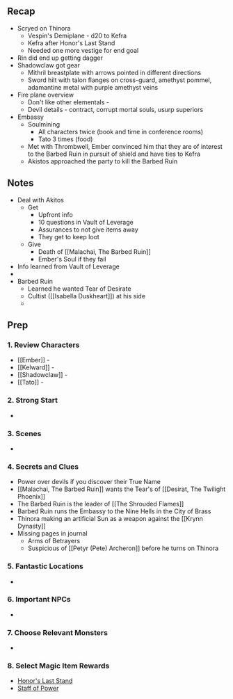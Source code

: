

## Recap


* Scryed on Thinora
	* Vespin's Demiplane - d20 to Kefra
	* Kefra after Honor's Last Stand
	* Needed one more vestige for end goal
* Rin did end up getting dagger
* Shadowclaw got gear
	* Mithril breastplate with arrows pointed in different directions
	* Sword hilt with talon flanges on cross-guard, amethyst pommel, adamantine metal with purple amethyst veins
* Fire plane overview
	* Don't like other elementals - 
	* Devil details - contract, corrupt mortal souls, usurp superiors
* Embassy
	* Soulmining
		* All characters twice (book and time in conference rooms)
		* Tato 3 times (food)
	* Met with Thrombwell, Ember convinced him that they are of interest to the Barbed Ruin in pursuit of shield and have ties to Kefra
	* Akistos approached the party to kill the Barbed Ruin

## Notes

* Deal with Akitos
	* Get
		* Upfront info
		* 10 questions in Vault of Leverage
		* Assurances to not give items away
		* They get to keep loot
	* Give
		* Death of [[Malachai, The Barbed Ruin]]
		* Ember's Soul if they fail
* Info learned from Vault of Leverage
* 
* Barbed Ruin
	* Learned he wanted Tear of Desirate
	* Cultist ([[Isabella Duskheart]]) at his side
	* 
## Prep
### 1. Review Characters

* [[Ember]] - 
* [[Kelward]] -
* [[Shadowclaw]] - 
* [[Tato]] - 

### 2. Strong Start

* 

### 3. Scenes

* 

### 4. Secrets and Clues

* Power over devils if you discover their True Name
* [[Malachai, The Barbed Ruin]] wants the Tear's of [[Desirat, The Twilight Phoenix]]
* The Barbed Ruin is the leader of [[The Shrouded Flames]]
* Barbed Ruin runs the Embassy to the Nine Hells in the City of Brass
* Thinora making an artificial Sun as a weapon against the [[Krynn Dynasty]]
* Missing pages in journal
	* Arms of Betrayers
	* Suspicious of [[Petyr (Pete) Archeron]] before he turns on Thinora

### 5. Fantastic Locations

* 

### 6. Important NPCs

* 

### 7. Choose Relevant Monsters

* 

### 8. Select Magic Item Rewards

* [Honor's Last Stand](https://www.dndbeyond.com/magic-items/8978059-honors-last-stand-rotld-dormant)
* [Staff of Power](https://www.dndbeyond.com/magic-items/4764-staff-of-power)

